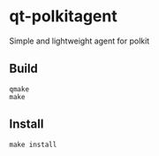 # qt-polkitagent
Simple and lightweight agent for polkit

## Build
```
qmake
make
```

## Install
`make install`
